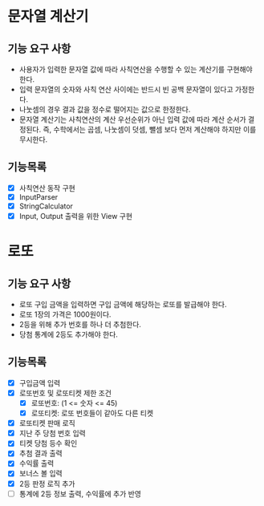 # 문자열 계산기
## 기능 요구 사항
* 사용자가 입력한 문자열 값에 따라 사칙연산을 수행할 수 있는 계산기를 구현해야 한다.
* 입력 문자열의 숫자와 사칙 연산 사이에는 반드시 빈 공백 문자열이 있다고 가정한다.
* 나눗셈의 경우 결과 값을 정수로 떨어지는 값으로 한정한다.
* 문자열 계산기는 사칙연산의 계산 우선순위가 아닌 입력 값에 따라 계산 순서가 결정된다. 즉, 수학에서는 곱셈, 나눗셈이 덧셈, 뺄셈 보다 먼저 계산해야 하지만 이를 무시한다.

## 기능목록
- [x] 사칙연산 동작 구현
- [x] InputParser
- [x] StringCalculator
- [x] Input, Output 출력을 위한 View 구현

# 로또
## 기능 요구 사항
* 로또 구입 금액을 입력하면 구입 금액에 해당하는 로또를 발급해야 한다.
* 로또 1장의 가격은 1000원이다.
* 2등을 위해 추가 번호를 하나 더 추첨한다.
* 당첨 통계에 2등도 추가해야 한다.

## 기능목록
- [x] 구입금액 입력
- [x] 로또번호 및 로또티켓 제한 조건
  - [x] 로또번호: (1 <= 숫자 <= 45)
  - [x] 로또티켓: 로또 번호들이 같아도 다른 티켓 
- [x] 로또티켓 판매 로직
- [x] 지난 주 당첨 번호 입력
- [x] 티켓 당첨 등수 확인
- [x] 추첨 결과 출력
- [x] 수익률 출력
- [x] 보너스 볼 입력
- [x] 2등 판정 로직 추가
- [ ] 통계에 2등 정보 출력, 수익률에 추가 반영
